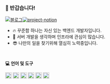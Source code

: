 ### 👋 반갑습니다!

[![블로그](https://img.shields.io/badge/velog-3CB371?style=for-the-badge&logo=velog&logoColor=white&link=https://velog.io/@chang626)](https://velog.io/@chang626)[![project-notion](https://img.shields.io/badge/project-FEFEFE?style=for-the-badge&logo=notion&logoColor=black)](https://principled-ground-ee4.notion.site/CMBApart-78509e608b844391bb002045b16bf3d9)

* 🔥 꾸준함 하나는 자신 있는 백엔드 개발자입니다.
* 📡 서버 개발을 생각하며 인프라에 관심이 많습니다.
* 😎 나만의 일을 찾기위해 열심히 노력중입니다.

&nbsp;

**💻 언어 및 도구**

<img src="https://user-images.githubusercontent.com/72541544/214597895-ca4fe82f-6f48-4de4-8a0d-783e470a2d2e.svg" width="20" height="20"/> <img src="https://user-images.githubusercontent.com/72541544/214598024-e0123338-9a30-4ddc-aac3-862effaab067.svg" width="20" height="20"/> <img src="https://user-images.githubusercontent.com/72541544/214596240-105b6519-f7a1-45c9-a998-93087a561762.svg" width="20" height="20"/> <img src="https://user-images.githubusercontent.com/72541544/214598169-f71c3c93-e9c4-4696-b22e-a7429ee41263.svg" width="20" height="20"/> <img src="https://user-images.githubusercontent.com/72541544/214598178-b296106d-cb23-4598-ae5e-58712af9f788.svg" width="20" height="20"/> <img src="https://user-images.githubusercontent.com/72541544/214598176-9c33e259-2ea6-4d17-8543-0c207b481807.svg" width="20" height="20"/>

